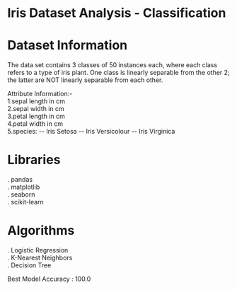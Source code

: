 # Iris Dataset Analysis - Classification

# Dataset Information
The data set contains 3 classes of 50 instances each, where each class refers to a type of iris plant. One class is linearly separable from the other 2; the latter are NOT linearly separable from each other.

Attribute Information:-
<br>
  1.sepal length in cm <br>
  2.sepal width in cm  <br>
  3.petal length in cm  <br>
  4.petal width in cm  <br>
  5.species: -- Iris Setosa -- Iris Versicolour -- Iris Virginica

# Libraries
. pandas <br>
. matplotlib <br>
. seaborn <br>
. scikit-learn

# Algorithms
. Logistic Regression <br>
. K-Nearest Neighbors <br>
. Decision Tree <br>

Best Model Accuracy : 100.0

  
